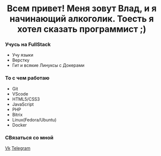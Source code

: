 <h1 align="center">Всем привет! Меня зовут Влад, и я начинающий алкоголик. Тоесть я хотел сказать программист ;)</h1>

### Учусь на FullStack
- Учу языки
- Верстку
- Гит и всякие Линуксы с Докерами

### То с чем работаю
* Git
* VScode
* HTML5/CSS3
* JavaScript
* PHP
* Bitrix
* Linux(Fedora/Ubuntu)
* Docker

### СВязаться со мной

[Vk](https://vk.com/cheremnovvladislav)
[Telegram](https://t.me/Vladislav_Cheremnov)
